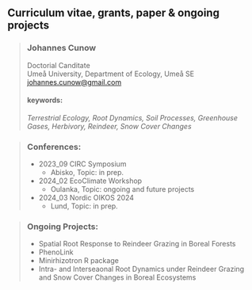 ## Curriculum vitae, grants, paper & ongoing projects

>### **Johannes Cunow**
>Doctorial Canditate  
>Umeå University, Department of Ecology, Umeå SE  
>johannes.cunow@gmail.com  
>
>
>#### **keywords:**  
>*Terrestrial Ecology, Root Dynamics, Soil Processes, Greenhouse Gases, Herbivory, Reindeer, Snow Cover Changes*

>###  **Conferences:**
>  * 2023_09 CIRC Symposium
>     * Abisko, Topic: in prep. 
>  * 2024_02 EcoClimate Workshop
>     * Oulanka, Topic: ongoing and future projects  
>  * 2024_03 Nordic OIKOS 2024
>     * Lund, Topic: in prep.

>### **Ongoing Projects:**
>  * Spatial Root Response to Reindeer Grazing in Boreal Forests
>  * PhenoLink
>  * Minirhizotron R package
>  * Intra- and Interseaonal Root Dynamics under Reindeer Grazing and Snow Cover Changes in Boreal Ecosystems
